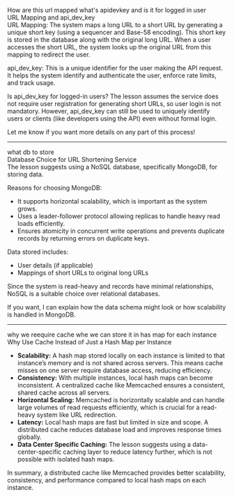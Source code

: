 How are this url mapped what's apidevkey and is it for logged in user  
URL Mapping and api_dev_key  
URL Mapping: The system maps a long URL to a short URL by generating a unique short key (using a sequencer and Base-58 encoding). This short key is stored in the database along with the original long URL. When a user accesses the short URL, the system looks up the original URL from this mapping to redirect the user.

api_dev_key: This is a unique identifier for the user making the API request. It helps the system identify and authenticate the user, enforce rate limits, and track usage.

Is api_dev_key for logged-in users? The lesson assumes the service does not require user registration for generating short URLs, so user login is not mandatory. However, api_dev_key can still be used to uniquely identify users or clients (like developers using the API) even without formal login.

Let me know if you want more details on any part of this process!

---

what db to store  
Database Choice for URL Shortening Service  
The lesson suggests using a NoSQL database, specifically MongoDB, for storing data.

Reasons for choosing MongoDB:

- It supports horizontal scalability, which is important as the system grows.
- Uses a leader-follower protocol allowing replicas to handle heavy read loads efficiently.
- Ensures atomicity in concurrent write operations and prevents duplicate records by returning errors on duplicate keys.

Data stored includes:
- User details (if applicable)
- Mappings of short URLs to original long URLs

Since the system is read-heavy and records have minimal relationships, NoSQL is a suitable choice over relational databases.

If you want, I can explain how the data schema might look or how scalability is handled in MongoDB.

---

why we reequire cache whe we can store it in has map for each instance  
Why Use Cache Instead of Just a Hash Map per Instance

- **Scalability:** A hash map stored locally on each instance is limited to that instance’s memory and is not shared across servers. This means cache misses on one server require database access, reducing efficiency.
- **Consistency:** With multiple instances, local hash maps can become inconsistent. A centralized cache like Memcached ensures a consistent, shared cache across all servers.
- **Horizontal Scaling:** Memcached is horizontally scalable and can handle large volumes of read requests efficiently, which is crucial for a read-heavy system like URL redirection.
- **Latency:** Local hash maps are fast but limited in size and scope. A distributed cache reduces database load and improves response times globally.
- **Data Center Specific Caching:** The lesson suggests using a data-center-specific caching layer to reduce latency further, which is not possible with isolated hash maps.

In summary, a distributed cache like Memcached provides better scalability, consistency, and performance compared to local hash maps on each instance.  
